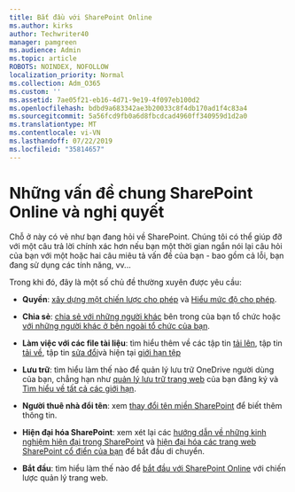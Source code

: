```yaml
---
title: Bắt đầu với SharePoint Online
ms.author: kirks
author: Techwriter40
manager: pamgreen
ms.audience: Admin
ms.topic: article
ROBOTS: NOINDEX, NOFOLLOW
localization_priority: Normal
ms.collection: Adm_O365
ms.custom: ''
ms.assetid: 7ae05f21-eb16-4d71-9e19-4f097eb100d2
ms.openlocfilehash: bdbd9a683342ae3b20033c8f4db170ad1f4c83a4
ms.sourcegitcommit: 5a56fcd9fb0a6d8fbcdcad4960ff340959d1d2a0
ms.translationtype: MT
ms.contentlocale: vi-VN
ms.lasthandoff: 07/22/2019
ms.locfileid: "35814657"
---
```

# <a name="sharepoint-online-common-issues-and-resolutions"></a>Những vấn đề chung SharePoint Online và nghị quyết

Chỗ ở này có vẻ như bạn đang hỏi về SharePoint. Chúng tôi có thể giúp đỡ với một câu trả lời chính xác hơn nếu bạn một thời gian ngắn nói lại câu hỏi của bạn với một hoặc hai câu miêu tả vấn đề của bạn - bao gồm cả lỗi, bạn đang sử dụng các tính năng, vv... 

Trong khi đó, đây là một số chủ đề thường xuyên được yêu cầu:





- **Quyền**: [xây dựng một chiến lược cho phép](https://docs.microsoft.com/sharepoint/default-sharepoint-groups) và [Hiểu mức độ cho phép](https://docs.microsoft.com/sharepoint/understanding-permission-levels).

- **Chia sẻ**: [chia sẻ với những người khác](https://docs.microsoft.com/sharepoint/default-sharepoint-groups) bên trong của bạn tổ chức hoặc [với những người khác ở bên ngoài tổ chức của bạn](https://docs.microsoft.com/sharepoint/external-sharing-overview).

- **Làm việc với các file tài liệu**: tìm hiểu thêm về các tập tin [tải lên](https://support.office.com/article/Upload-a-folder-or-files-to-a-document-library-eb18fcba-c953-4d45-8d90-8da66edeacdb), tập tin [tải về](https://support.office.com/article/Download-files-and-folders-from-OneDrive-or-SharePoint-5c7397b7-19c7-4893-84fe-d02e8fa5df05), tập tin [sửa đổi](https://support.office.com/article/Edit-a-document-in-a-document-library-02d8497f-1c13-4114-949a-b8466f639b07)và hiện tại [giới hạn tệp](https://support.office.com/article/invalid-file-names-and-file-types-in-onedrive-onedrive-for-business-and-sharepoint-64883a5d-228e-48f5-b3d2-eb39e07630fa?ui=en-US&amp;rs=en-US&amp;ad=US)

- **Lưu trữ**: tìm hiểu làm thế nào để quản lý lưu trữ OneDrive người dùng của bạn</a>, chẳng hạn như [quản lý lưu trữ trang web](https://docs.microsoft.com/sharepoint/manage-site-collection-storage-limits) của bạn đăng ký và [Tìm hiểu về tất cả các giới hạn](https://docs.microsoft.com/office365/servicedescriptions/sharepoint-online-service-description/sharepoint-online-limits).

- **Người thuê nhà đổi tên**: xem [thay đổi tên miền SharePoint](https://docs.microsoft.com/sharepoint/change-your-sharepoint-domain-name) để biết thêm thông tin.

- **Hiện đại hóa SharePoint**: xem xét lại các [hướng dẫn về những kinh nghiệm hiện đại trong SharePoint](https://docs.microsoft.com/sharepoint/guide-to-sharepoint-modern-experience) và [hiện đại hóa các trang web SharePoint cổ điển của bạn](https://docs.microsoft.com/sharepoint/dev/transform/modernize-classic-sites) để bắt đầu di chuyển.

- **Bắt đầu**: tìm hiểu làm thế nào để [bắt đầu với SharePoint Online](https://docs.microsoft.com/sharepoint/introduction) với chiến lược quản lý trang web.